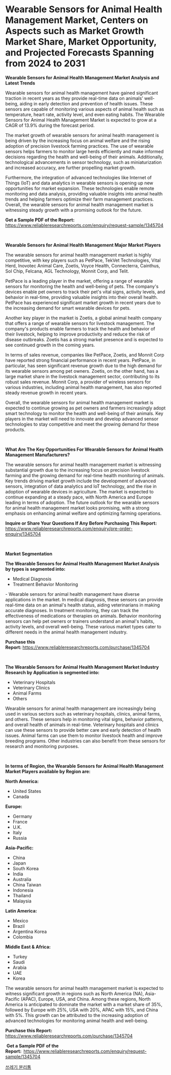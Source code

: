 <p><h1>Wearable Sensors for Animal Health Management Market, Centers on Aspects such as Market Growth Market Share, Market Opportunity, and Projected Forecasts Spanning from 2024 to 2031</h1></p><p><strong>Wearable Sensors for Animal Health Management Market Analysis and Latest Trends</strong></p>
<p><p>Wearable sensors for animal health management have gained significant traction in recent years as they provide real-time data on animals’ well-being, aiding in early detection and prevention of health issues. These sensors are capable of monitoring various aspects of animal health such as temperature, heart rate, activity level, and even eating habits. The Wearable Sensors for Animal Health Management Market is expected to grow at a CAGR of 13.9% during the forecast period.</p><p>The market growth of wearable sensors for animal health management is being driven by the increasing focus on animal welfare and the rising adoption of precision livestock farming practices. The use of wearable sensors helps farmers to monitor large herds efficiently and make informed decisions regarding the health and well-being of their animals. Additionally, technological advancements in sensor technology, such as miniaturization and increased accuracy, are further propelling market growth.</p><p>Furthermore, the integration of advanced technologies like Internet of Things (IoT) and data analytics in wearable sensors is opening up new opportunities for market expansion. These technologies enable remote monitoring and data analysis, providing valuable insights into animal health trends and helping farmers optimize their farm management practices. Overall, the wearable sensors for animal health management market is witnessing steady growth with a promising outlook for the future.</p></p>
<p><strong>Get a Sample PDF of the Report:&nbsp;</strong> <a href="https://www.reliableresearchreports.com/enquiry/request-sample/1345704">https://www.reliableresearchreports.com/enquiry/request-sample/1345704</a></p>
<p>&nbsp;</p>
<p><strong>Wearable Sensors for Animal Health Management Major Market Players</strong></p>
<p><p>The wearable sensors for animal health management market is highly competitive, with key players such as PetPace, TekVet Technologies, Vital Herd, Inovotec Animal Care, Zoetis, Voyce Health, Connecterra, Cainthus, Sol Chip, Felcana, AGL Technology, Monnit Corp, and Telit.</p><p>PetPace is a leading player in the market, offering a range of wearable sensors for monitoring the health and well-being of pets. The company's devices enable pet owners to track their pet's vital signs, activity levels, and behavior in real-time, providing valuable insights into their overall health. PetPace has experienced significant market growth in recent years due to the increasing demand for smart wearable devices for pets.</p><p>Another key player in the market is Zoetis, a global animal health company that offers a range of wearable sensors for livestock management. The company's products enable farmers to track the health and behavior of their livestock, helping to improve productivity and reduce the risk of disease outbreaks. Zoetis has a strong market presence and is expected to see continued growth in the coming years.</p><p>In terms of sales revenue, companies like PetPace, Zoetis, and Monnit Corp have reported strong financial performance in recent years. PetPace, in particular, has seen significant revenue growth due to the high demand for its wearable sensors among pet owners. Zoetis, on the other hand, has a large market share in the livestock management sector, contributing to its robust sales revenue. Monnit Corp, a provider of wireless sensors for various industries, including animal health management, has also reported steady revenue growth in recent years.</p><p>Overall, the wearable sensors for animal health management market is expected to continue growing as pet owners and farmers increasingly adopt smart technology to monitor the health and well-being of their animals. Key players in the market will need to innovate and develop advanced sensor technologies to stay competitive and meet the growing demand for these products.</p></p>
<p>&nbsp;</p>
<p><strong>What Are The Key Opportunities For Wearable Sensors for Animal Health Management Manufacturers?</strong></p>
<p><p>The wearable sensors for animal health management market is witnessing substantial growth due to the increasing focus on precision livestock farming and the growing demand for real-time health monitoring of animals. Key trends driving market growth include the development of advanced sensors, integration of data analytics and IoT technology, and the rise in adoption of wearable devices in agriculture. The market is expected to continue expanding at a steady pace, with North America and Europe leading in terms of adoption. The future outlook for the wearable sensors for animal health management market looks promising, with a strong emphasis on enhancing animal welfare and optimizing farming operations.</p></p>
<p><strong>Inquire or Share Your Questions If Any Before Purchasing This Report:</strong> <a href="https://www.reliableresearchreports.com/enquiry/pre-order-enquiry/1345704">https://www.reliableresearchreports.com/enquiry/pre-order-enquiry/1345704</a></p>
<p>&nbsp;</p>
<p><strong>Market Segmentation</strong></p>
<p><strong>The Wearable Sensors for Animal Health Management Market Analysis by types is segmented into:</strong></p>
<p><ul><li>Medical Diagnosis</li><li>Treatment Behavior Monitoring</li></ul></p>
<p><p>- Wearable sensors for animal health management have diverse applications in the market. In medical diagnosis, these sensors can provide real-time data on an animal's health status, aiding veterinarians in making accurate diagnoses. In treatment monitoring, they can track the effectiveness of medications or therapies on animals. Behavior monitoring sensors can help pet owners or trainers understand an animal's habits, activity levels, and overall well-being. These various market types cater to different needs in the animal health management industry.</p></p>
<p><strong>Purchase this Report:&nbsp;</strong><a href="https://www.reliableresearchreports.com/purchase/1345704">https://www.reliableresearchreports.com/purchase/1345704</a></p>
<p>&nbsp;</p>
<p><strong>The Wearable Sensors for Animal Health Management Market Industry Research by Application is segmented into:</strong></p>
<p><ul><li>Veterinary Hospitals</li><li>Veterinary Clinics</li><li>Animal Farms</li><li>Others</li></ul></p>
<p><p>Wearable sensors for animal health management are increasingly being used in various sectors such as veterinary hospitals, clinics, animal farms, and others. These sensors help in monitoring vital signs, behavior patterns, and overall health of animals in real-time. Veterinary hospitals and clinics can use these sensors to provide better care and early detection of health issues. Animal farms can use them to monitor livestock health and improve breeding programs. Other industries can also benefit from these sensors for research and monitoring purposes.</p></p>
<p>&nbsp;</p>
<p><strong>In terms of Region, the Wearable Sensors for Animal Health Management Market Players available by Region are:</strong></p>
<p>
    <p> <strong> North America: </strong>
        <ul>
            <li>United States</li>
            <li>Canada</li>
        </ul>
        </p> 
    <p> <strong> Europe: </strong>
        <ul>
            <li>Germany</li>
            <li>France</li>
            <li>U.K.</li>
            <li>Italy</li>
            <li>Russia</li>
        </ul>
        </p> 
    <p> <strong> Asia-Pacific: </strong>
        <ul>
            <li>China</li>
            <li>Japan</li>
            <li>South Korea</li>
            <li>India</li>
            <li>Australia</li>
            <li>China Taiwan</li>
            <li>Indonesia</li>
            <li>Thailand</li>
            <li>Malaysia</li>
        </ul>
        </p> 
    <p> <strong> Latin America: </strong>
        <ul>
            <li>Mexico</li>
            <li>Brazil</li>
            <li>Argentina Korea</li>
            <li>Colombia</li>
        </ul>
        </p> 
    <p> <strong> Middle East & Africa: </strong>
        <ul>
            <li>Turkey</li>
            <li>Saudi</li>
            <li>Arabia</li>
            <li>UAE</li>
            <li>Korea</li>
        </ul>
    </p>
    </p>
<p><p>The wearable sensors for animal health management market is expected to witness significant growth in regions such as North America (NA), Asia-Pacific (APAC), Europe, USA, and China. Among these regions, North America is anticipated to dominate the market with a market share of 35%, followed by Europe with 25%, USA with 20%, APAC with 15%, and China with 5%. This growth can be attributed to the increasing adoption of advanced technologies for monitoring animal health and well-being.</p></p>
<p><strong>Purchase this Report: </strong><a href="https://www.reliableresearchreports.com/purchase/1345704">https://www.reliableresearchreports.com/purchase/1345704</a></p>
<p>&nbsp;<strong>Get a Sample PDF of the Report:&nbsp;&nbsp;</strong><a href="https://www.reliableresearchreports.com/enquiry/request-sample/1345704">https://www.reliableresearchreports.com/enquiry/request-sample/1345704</a></p>
<p><strong></strong></p>
<p><p><a href="https://medium.com/@joehodytkiewicz980/%ED%8F%90%EA%B8%B0%EB%AC%BC-%EB%B6%84%EB%A6%AC%EC%9A%A9%ED%92%88-%EC%8B%9C%EC%9E%A5-%EA%B7%9C%EB%AA%A8-%EC%8B%9C%EC%9E%A5-%EC%A0%84%EB%A7%9D-%EB%B0%8F-%EC%8B%9C%EC%9E%A5-%EC%98%88%EC%B8%A1-2024%EB%85%84%EB%B6%80%ED%84%B0-2031%EB%85%84%EA%B9%8C%EC%A7%80-a4996f6e293f">쓰레기 분리통</a></p></p>